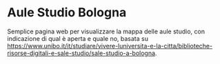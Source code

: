 # Aule Studio Bologna

Semplice pagina web per visualizzare la mappa delle aule studio, con indicazione di qual è aperta e quale no, basata su https://www.unibo.it/it/studiare/vivere-luniversita-e-la-citta/biblioteche-risorse-digitali-e-sale-studio/sale-studio-a-bologna.
